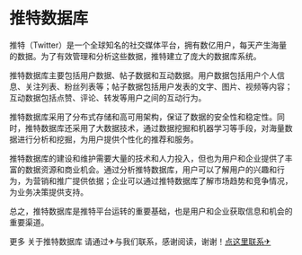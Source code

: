 # 推特数据库

推特（Twitter）是一个全球知名的社交媒体平台，拥有数亿用户，每天产生海量的数据。为了有效管理和分析这些数据，推特建立了庞大的数据库系统。

推特数据库主要包括用户数据、帖子数据和互动数据。用户数据包括用户个人信息、关注列表、粉丝列表等；帖子数据包括用户发表的文字、图片、视频等内容；互动数据包括点赞、评论、转发等用户之间的互动行为。

推特数据库采用了分布式存储和高可用架构，保证了数据的安全性和稳定性。同时，推特数据库还采用了大数据技术，通过数据挖掘和机器学习等手段，对海量数据进行分析和挖掘，为用户提供个性化的推荐和服务。

推特数据库的建设和维护需要大量的技术和人力投入，但也为用户和企业提供了丰富的数据资源和商业机会。通过分析推特数据库，用户可以了解用户的兴趣和行为，为营销和推广提供依据；企业可以通过推特数据库了解市场趋势和竞争情况，为业务决策提供支持。

总之，推特数据库是推特平台运转的重要基础，也是用户和企业获取信息和机会的重要渠道。

更多 关于推特数据库 请通过✈与我们联系，感谢阅读，谢谢！[点这里联系✈](https://www.k02.cc)